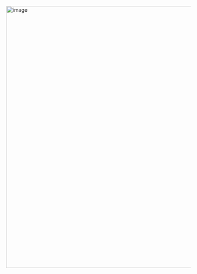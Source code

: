 <img width="736" height="716" alt="image" src="https://github.com/user-attachments/assets/a51be14d-ad1f-4ee1-9bf0-a90bd0ccd6f0" />
